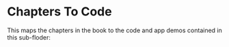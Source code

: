 # Chapters To Code

This maps the chapters in the book to the code and app demos contained in this sub-floder:

